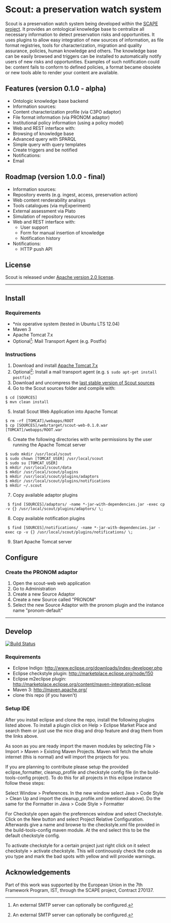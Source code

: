 Scout: a preservation watch system
=============================

Scout is a preservation watch system being developed within the [SCAPE project](http://www.scape-project.eu). It provides an ontological knowledge base to centralize all necessary information to detect preservation risks and opportunities. It uses plugins to allow easy integration of new sources of information, as file format registries, tools for characterization, migration and quality assurance, policies, human knowledge and others. The knowledge base can be easily browsed and triggers can be installed to automatically notify users of new risks and opportunities. Examples of such notification could be: content fails to conform to defined policies, a format became obsolete or new tools able to render your
content are available.

## Features (version 0.1.0 - alpha)
- Ontologic knowledge base backend
- Information sources:
 - Content characterization profile (via C3PO adaptor)
 - File format information (via PRONOM adaptor)
 - Institutional policy information (using a policy model)
- Web and REST interface with:
 - Browsing of knowledge base
 - Advanced query with SPARQL
 - Simple query with query templates
 - Create triggers and be notified
- Notifications:
 - Email

## Roadmap (version 1.0.0 - final)
* Information sources:
 * Repository events (e.g. ingest, access, preservation action)
 * Web content renderability analisys
 * Tools catalogues (via myExperiment)
 * External assessment via Plato
 * Simulation of repository resources
* Web and REST interface with:
  * User support
  * Form for manual insertion of knowledge
  * Notification history
* Notifications:
  * HTTP push API

## License

Scout is released under [Apache version 2.0 license](LICENSE.txt).

*****

## Install

### Requirements
 - *nix operative system (tested in Ubuntu LTS 12.04)
 - Maven 3
 - Apache Tomcat 7.x
 - Optional[^1]: Mail Transport Agent (e.g. Postfix) 

### Instructions

 1. Download and install [Apache Tomcat 7.x](http://tomcat.apache.org/download-70.cgi)
 2. Optional[^1]: Install a mail transport agent (e.g. `$ sudo apt-get install postfix`)
 3. Download and uncompress the [last stable version of Scout sources](https://github.com/openplanets/scout/tags)
 4. Go to the Scout sources folder and compile with:
 
 ```
 $ cd [SOURCES]
 $ mvn clean install
 ```
 
 5. Install Scout Web Application into Apache Tomcat
```
$ rm -rf [TOMCAT]/webapps/ROOT
$ cp [SOURCES]/web/target/scout-web-0.1.0.war [TOMCAT]/webapps/ROOT.war
```
 6. Create the following directories with write permissions by the user running the Apache Tomcat server
 ```
 $ sudo mkdir /usr/local/scout
 $ sudo chown [TOMCAT_USER] /usr/local/scout
 $ sudo su [TOMCAT_USER]
 $ mkdir /usr/local/scout/data
 $ mkdir /usr/local/scout/plugins
 $ mkdir /usr/local/scout/plugins/adaptors
 $ mkdir /usr/local/scout/plugins/notifications
 $ mkdir ~/.scout 
 ```
 7. Copy available adaptor plugins
```
 $ find [SOURCES]/adaptors/ -name *-jar-with-dependencies.jar -exec cp -v {} /usr/local/scout/plugins/adaptors/ \;
```
 8. Copy available notification plugins
```
 $ find [SOURCES]/notifications/ -name *-jar-with-dependencies.jar -exec cp -v {} /usr/local/scout/plugins/notifications/ \;
```
 9. Start Apache Tomcat server

[^1]: An external SMTP server can optionally be configured.

## Configure

### Create the PRONOM adaptor

 1. Open the scout-web web application
 2. Go to Administration
 3. Create a new Source Adaptor
 4. Create a new Source called "PRONOM"
 5. Select the new Source Adaptor with the pronom plugin and the instance name "pronom-default"

*****

## Develop

[![Build Status](https://travis-ci.org/openplanets/scout.png)](https://travis-ci.org/openplanets/scout)

### Requirements
 - Eclipse Indigo: http://www.eclipse.org/downloads/index-developer.php
 - Eclipse checkstyle plugin: http://marketplace.eclipse.org/node/150
 - Eclipse m2eclipse plugin: http://marketplace.eclipse.org/content/maven-integration-eclipse
 - Maven 3: http://maven.apache.org/
 - clone this repo (if you haven't)

### Setup IDE
After you install eclipse and clone the repo, install the following
plugins listed above. To install a plugin click on Help > Eclipse Market Place
and search them or just use the nice drag and drop feature and drag them from the links above.

As soon as you are ready import the maven modules by selecting File > Import > Maven > Existing Maven Projects.
Maven will fetch the whole internet (this is normal) and will import the projects for you.

If you are planning to contribute please setup the provided eclipse_formatter, cleanup_profile and checkstyle config file
(in the build-tools-config project). To do this for all projects in this eclipse instance follow these steps:

Select Window > Preferences. In the new window select Java > Code Style > Clean Up
and import the cleanup_profile.xml (mentioned above). Do the same for the Formatter in
Java > Code Style > Formatter 

For Checkstyle open again the preferences window and select Checkstyle. Click on the New button and select
Project Relative Configuration. Afterwards give a name and browse to the checkstyle.xml file provided in the build-tools-config
maven module. At the end select this to be the default checkstyle config.

To activate checkstyle for a certain project just right click on it select checkstyle > activate checkstyle.
This will continouosly check the code as you type and mark the bad spots with yellow and will provide
warnings.

Acknowledgements
----------------

Part of this work was supported by the European Union in the 7th Framework Program, IST, through the SCAPE project, Contract 270137.

